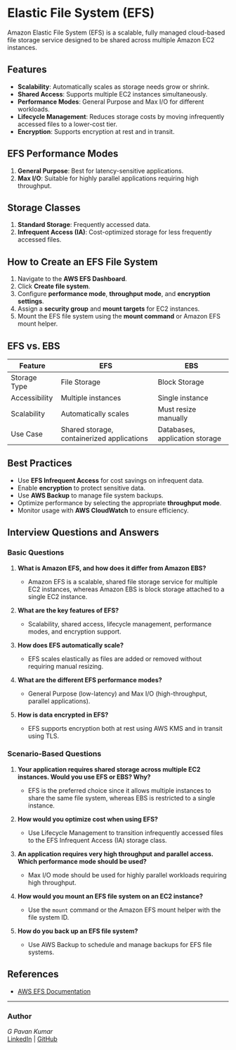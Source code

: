 # Elastic File System (EFS)

Amazon Elastic File System (EFS) is a scalable, fully managed cloud-based file storage service designed to be shared across multiple Amazon EC2 instances.

## Features
- **Scalability**: Automatically scales as storage needs grow or shrink.
- **Shared Access**: Supports multiple EC2 instances simultaneously.
- **Performance Modes**: General Purpose and Max I/O for different workloads.
- **Lifecycle Management**: Reduces storage costs by moving infrequently accessed files to a lower-cost tier.
- **Encryption**: Supports encryption at rest and in transit.

## EFS Performance Modes
1. **General Purpose**: Best for latency-sensitive applications.
2. **Max I/O**: Suitable for highly parallel applications requiring high throughput.

## Storage Classes
1. **Standard Storage**: Frequently accessed data.
2. **Infrequent Access (IA)**: Cost-optimized storage for less frequently accessed files.

## How to Create an EFS File System
1. Navigate to the **AWS EFS Dashboard**.
2. Click **Create file system**.
3. Configure **performance mode**, **throughput mode**, and **encryption settings**.
4. Assign a **security group** and **mount targets** for EC2 instances.
5. Mount the EFS file system using the **mount command** or Amazon EFS mount helper.

## EFS vs. EBS
| Feature  | EFS  | EBS  |
|----------|------|------|
| Storage Type | File Storage | Block Storage |
| Accessibility | Multiple instances | Single instance |
| Scalability | Automatically scales | Must resize manually |
| Use Case | Shared storage, containerized applications | Databases, application storage |

## Best Practices
- Use **EFS Infrequent Access** for cost savings on infrequent data.
- Enable **encryption** to protect sensitive data.
- Use **AWS Backup** to manage file system backups.
- Optimize performance by selecting the appropriate **throughput mode**.
- Monitor usage with **AWS CloudWatch** to ensure efficiency.

## Interview Questions and Answers
### Basic Questions
1. **What is Amazon EFS, and how does it differ from Amazon EBS?**
   - Amazon EFS is a scalable, shared file storage service for multiple EC2 instances, whereas Amazon EBS is block storage attached to a single EC2 instance.

2. **What are the key features of EFS?**
   - Scalability, shared access, lifecycle management, performance modes, and encryption support.

3. **How does EFS automatically scale?**
   - EFS scales elastically as files are added or removed without requiring manual resizing.

4. **What are the different EFS performance modes?**
   - General Purpose (low-latency) and Max I/O (high-throughput, parallel applications).

5. **How is data encrypted in EFS?**
   - EFS supports encryption both at rest using AWS KMS and in transit using TLS.

### Scenario-Based Questions
1. **Your application requires shared storage across multiple EC2 instances. Would you use EFS or EBS? Why?**
   - EFS is the preferred choice since it allows multiple instances to share the same file system, whereas EBS is restricted to a single instance.

2. **How would you optimize cost when using EFS?**
   - Use Lifecycle Management to transition infrequently accessed files to the EFS Infrequent Access (IA) storage class.

3. **An application requires very high throughput and parallel access. Which performance mode should be used?**
   - Max I/O mode should be used for highly parallel workloads requiring high throughput.

4. **How would you mount an EFS file system on an EC2 instance?**
   - Use the `mount` command or the Amazon EFS mount helper with the file system ID.

5. **How do you back up an EFS file system?**
   - Use AWS Backup to schedule and manage backups for EFS file systems.

## References
- [AWS EFS Documentation](https://docs.aws.amazon.com/efs/latest/userguide/)

---

### Author
*G Pavan Kumar*  
[LinkedIn](https://linkedin.com/in/gajulapavankumar27) | [GitHub](https://github.com/MrSRE/GPavanKumar)

